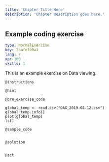 ```yaml
---
title: 'Chapter Title Here'
description: 'Chapter description goes here.'
---
```


## Example coding exercise

```yaml
type: NormalExercise
key: 2bafef99a3
lang: r
xp: 100
skills: 1
```

This is an example exercise on Data viewing.

`@instructions`


`@hint`


`@pre_exercise_code`
```{r}
global_temp <- read.csv("DAX_2019-04-12.csv")
global_temp.info()
plot(global_temp)
ls()

```

`@sample_code`
```{r}

```

`@solution`
```{r}

```

`@sct`
```{r}

```
